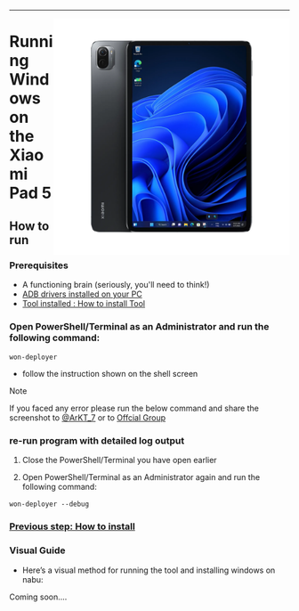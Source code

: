 ---

<img align="right" src="../../assets/nabu.png" width="425" alt="Windows Running On A Xiaomi Pad 5">

# Running Windows on the Xiaomi Pad 5

## How to run

### Prerequisites
- A functioning brain (seriously, you'll need to think!)
- [ADB drivers installed on your PC](https://dl.google.com/android/repository/usb_driver_r13-windows.zip)
- [Tool installed : How to install Tool](/guide/English/prepare-en_t1.md)


### Open PowerShell/Terminal as an Administrator and run the following command:

   ```shell
   won-deployer
   ```
- follow the instruction shown on the shell screen

>[!NOTE]
> If you faced any error please run the below command and share the screenshot to [@ArKT_7](https://telegram.me/ArKT_7) or to [Offcial Group](https://telegram.me/nabuwoa)

### re-run program with detailed log output

   1. Close the PowerShell/Terminal you have open earlier

   2. Open PowerShell/Terminal as an Administrator again and run the following command:

   ```shell
   won-deployer --debug
   ```


### [Previous step: How to install](/guide/English/Installation.md)

### Visual Guide

- Here’s a visual method for running the tool and installing windows on nabu:

Coming soon....
